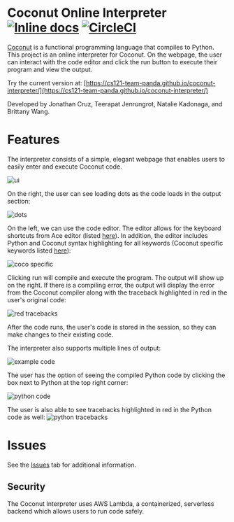 # Coconut Online Interpreter [![Inline docs](http://inch-ci.org/github/cs121-team-panda/coconut-interpreter-flask.svg?branch=master)](http://inch-ci.org/github/cs121-team-panda/coconut-interpreter-flask) [![CircleCI](https://circleci.com/gh/cs121-team-panda/coconut-interpreter-flask/tree/master.svg?style=svg)](https://circleci.com/gh/cs121-team-panda/coconut-interpreter-flask/tree/master)

[Coconut](http://coconut-lang.org/) is a functional programming language that compiles to Python. This project is an online interpreter for Coconut. On the webpage, the user can interact with the code editor and click the run button to execute their program and view the output.

Try the current version at: [https://cs121-team-panda.github.io/coconut-interpreter/](https://cs121-team-panda.github.io/coconut-interpreter/)

Developed by Jonathan Cruz, Teerapat Jenrungrot, Natalie Kadonaga, and Brittany Wang.

# Features

The interpreter consists of a simple, elegant webpage that enables users to easily enter and execute Coconut code.

![ui](https://user-images.githubusercontent.com/35832643/37873776-fcecfff2-2fd7-11e8-991b-339363e8489e.png)

On the right, the user can see loading dots as the code loads in the output section:

![dots](https://user-images.githubusercontent.com/35832643/37873777-0d66bf4e-2fd8-11e8-8f14-555df97d3312.png)

On the left, we can use the code editor. The editor allows for the keyboard shortcuts from Ace editor (listed [here](https://github.com/ajaxorg/ace/wiki/Default-Keyboard-Shortcuts)). In addition, the editor includes Python and Coconut syntax highlighting for all keywords (Coconut specific keywords listed [here](http://coconut.readthedocs.io/en/latest/DOCS.html#keywords)):

![coco specific](https://user-images.githubusercontent.com/35832643/37873781-17561450-2fd8-11e8-8659-1c70463a48aa.png)

Clicking run will compile and execute the program. The output will show up on the right. If there is a compiling error, the output will display the error from the Coconut compiler along with the traceback highlighted in red in the user's original code:

![red tracebacks](https://user-images.githubusercontent.com/35832643/37873784-28079e7c-2fd8-11e8-8c7e-14a954f44264.png)

After the code runs, the user's code is stored in the session, so they can make changes to their existing code. 

The interpreter also supports multiple lines of output:

![example code](https://user-images.githubusercontent.com/35832643/37873786-338affdc-2fd8-11e8-8544-cb8c85bd9be3.png)

The user has the option of seeing the compiled Python code by clicking the box next to Python at the top right corner:

![python code](https://user-images.githubusercontent.com/35832643/37873787-43191844-2fd8-11e8-90b0-e58317c27420.png)

The user is also able to see tracebacks highlighted in red in the Python code as well:
![python tracebacks](https://user-images.githubusercontent.com/35832643/37873790-49e9130e-2fd8-11e8-9bb1-2f3467d09393.png)

# Issues

See the [Issues](https://github.com/cs121-team-panda/coconut-interpreter-flask/issues) tab for additional information.

## Security

The Coconut Interpreter uses AWS Lambda, a containerized, serverless backend which allows users to run code safely. 
